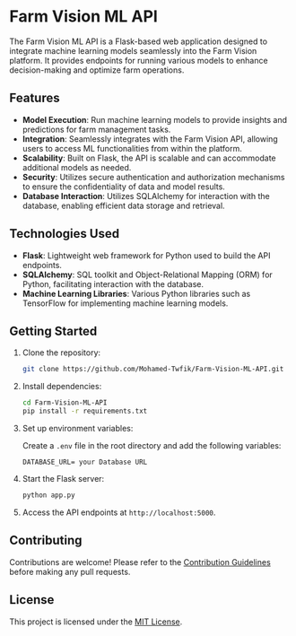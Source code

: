 # Farm Vision ML API

The Farm Vision ML API is a Flask-based web application designed to integrate machine learning models seamlessly into the Farm Vision platform. It provides endpoints for running various models to enhance decision-making and optimize farm operations.

## Features

- **Model Execution**: Run machine learning models to provide insights and predictions for farm management tasks.
- **Integration**: Seamlessly integrates with the Farm Vision API, allowing users to access ML functionalities from within the platform.
- **Scalability**: Built on Flask, the API is scalable and can accommodate additional models as needed.
- **Security**: Utilizes secure authentication and authorization mechanisms to ensure the confidentiality of data and model results.
- **Database Interaction**: Utilizes SQLAlchemy for interaction with the database, enabling efficient data storage and retrieval.

## Technologies Used

- **Flask**: Lightweight web framework for Python used to build the API endpoints.
- **SQLAlchemy**: SQL toolkit and Object-Relational Mapping (ORM) for Python, facilitating interaction with the database.
- **Machine Learning Libraries**: Various Python libraries such as TensorFlow for implementing machine learning models.

## Getting Started

1. Clone the repository:

   ```bash
   git clone https://github.com/Mohamed-Twfik/Farm-Vision-ML-API.git
   ```

2. Install dependencies:

   ```bash
   cd Farm-Vision-ML-API
   pip install -r requirements.txt
   ```

3. Set up environment variables:

   Create a `.env` file in the root directory and add the following variables:

   ```plaintext
   DATABASE_URL= your Database URL
   ```

4. Start the Flask server:

   ```bash
   python app.py
   ```

5. Access the API endpoints at `http://localhost:5000`.

<!-- ## API Documentation

- Detailed API documentation can be found in the [API Documentation](./API_DOCUMENTATION.md) file. -->

## Contributing

Contributions are welcome! Please refer to the [Contribution Guidelines](./CONTRIBUTING.md) before making any pull requests.

## License

This project is licensed under the [MIT License](./LICENSE).